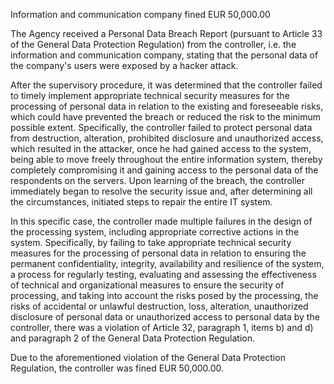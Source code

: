 Information and communication company fined EUR 50,000.00

The Agency received a Personal Data Breach Report (pursuant to Article 33 of the General Data Protection Regulation) from the controller, i.e. the information and communication company, stating that the personal data of the company's users were exposed by a hacker attack.

After the supervisory procedure, it was determined that the controller failed to timely implement appropriate technical security measures for the processing of personal data in relation to the existing and foreseeable risks, which could have prevented the breach or reduced the risk to the minimum possible extent. Specifically, the controller failed to protect personal data from destruction, alteration, prohibited disclosure and unauthorized access, which resulted in the attacker, once he had gained access to the system, being able to move freely throughout the entire information system, thereby completely compromising it and gaining access to the personal data of the respondents on the servers. Upon learning of the breach, the controller immediately began to resolve the security issue and, after determining all the circumstances, initiated steps to repair the entire IT system.

In this specific case, the controller made multiple failures in the design of the processing system, including appropriate corrective actions in the system. Specifically, by failing to take appropriate technical security measures for the processing of personal data in relation to ensuring the permanent confidentiality, integrity, availability and resilience of the system, a process for regularly testing, evaluating and assessing the effectiveness of technical and organizational measures to ensure the security of processing, and taking into account the risks posed by the processing, the risks of accidental or unlawful destruction, loss, alteration, unauthorized disclosure of personal data or unauthorized access to personal data by the controller, there was a violation of Article 32, paragraph 1, items b) and d) and paragraph 2 of the General Data Protection Regulation.

Due to the aforementioned violation of the General Data Protection Regulation, the controller was fined EUR 50,000.00.
